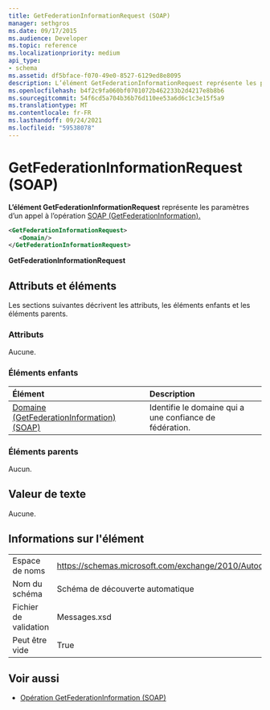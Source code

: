 ```yaml
---
title: GetFederationInformationRequest (SOAP)
manager: sethgros
ms.date: 09/17/2015
ms.audience: Developer
ms.topic: reference
ms.localizationpriority: medium
api_type:
- schema
ms.assetid: df5bface-f070-49e0-8527-6129ed8e8095
description: L’élément GetFederationInformationRequest représente les paramètres d’un appel à l’opération Soap (GetFederationInformation).
ms.openlocfilehash: b4f2c9fa060bf0701072b462233b2d4217e8b8b6
ms.sourcegitcommit: 54f6cd5a704b36b76d110ee53a6d6c1c3e15f5a9
ms.translationtype: MT
ms.contentlocale: fr-FR
ms.lasthandoff: 09/24/2021
ms.locfileid: "59538078"
---
```

# <a name="getfederationinformationrequest-soap"></a>GetFederationInformationRequest (SOAP)

**L’élément GetFederationInformationRequest** représente les paramètres d’un appel à l’opération [SOAP (GetFederationInformation).](getfederationinformation-operation-soap.md)
  
```XML
<GetFederationInformationRequest>
   <Domain/>
</GetFederationInformationRequest>
```

**GetFederationInformationRequest**

## <a name="attributes-and-elements"></a>Attributs et éléments

Les sections suivantes décrivent les attributs, les éléments enfants et les éléments parents.
  
### <a name="attributes"></a>Attributs

Aucune.
  
### <a name="child-elements"></a>Éléments enfants

|**Élément**|**Description**|
|:-----|:-----|
|[Domaine (GetFederationInformation) (SOAP)](domain-getfederationinformationsoap.md) <br/> |Identifie le domaine qui a une confiance de fédération.  <br/> |
   
### <a name="parent-elements"></a>Éléments parents

Aucun.
  
## <a name="text-value"></a>Valeur de texte

Aucune. 
  
## <a name="element-information"></a>Informations sur l'élément

|||
|:-----|:-----|
|Espace de noms  <br/> |https://schemas.microsoft.com/exchange/2010/Autodiscover  <br/> |
|Nom du schéma  <br/> |Schéma de découverte automatique  <br/> |
|Fichier de validation  <br/> |Messages.xsd  <br/> |
|Peut être vide  <br/> |True  <br/> |
   
## <a name="see-also"></a>Voir aussi

- [Opération GetFederationInformation (SOAP)](getfederationinformation-operation-soap.md)

